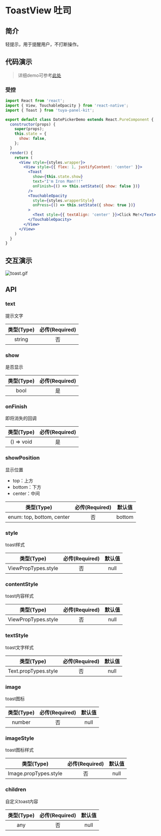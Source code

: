 # ToastView 吐司

<a name="a4d3b02a"></a>
## 简介

轻提示，用于提醒用户，不打断操作。

<a name="da441097"></a>
## 代码演示

> 详细demo可参考[此处](https://github.com/tuya/tuya-panel-kit/tree/master/example/src/scenes)

<a name="dcabaf73"></a>
### 受控

```jsx
import React from 'react';
import { View, TouchableOpacity } from 'react-native';
import { Toast } from 'tuya-panel-kit';

export default class DatePickerDemo extends React.PureComponent {
  constructor(props) {
    super(props);
    this.state = {
      show: false,
    };
  }
  render() {
    return (
      <View style={styles.wrapper}>
        <View style={{ flex: 1, justifyContent: 'center' }}>
          <Toast
            show={this.state.show}
            text="I'm Iron Man!!!"
            onFinish={() => this.setState({ show: false })}
          />
          <TouchableOpacity
            style={styles.wrapperStyle}
            onPress={() => this.setState({ show: true })}
          >
            <Text style={{ textAlign: 'center' }}>Click Me!</Text>
          </TouchableOpacity>
        </View>
      </View>
    )
  }
}
```

## 交互演示

![toast.gif](https://airtake-public-data.oss-cn-hangzhou.aliyuncs.com/fe-static/tuya-docs/a5199e04-84d2-4fb6-8ce0-0713b0116774.gif)<br />

<a name="API"></a>
## API

<a name="text"></a>
### text

提示文字


| 类型(Type) | 必传(Required) |
| :---: | :---: |
| string | 否 |



<a name="show"></a>
### show

是否显示


| 类型(Type) | 必传(Required) |
| :---: | :---: |
| bool | 是 |



<a name="onFinish"></a>
### onFinish

即将消失的回调


| 类型(Type) | 必传(Required) |
| :---: | :---: |
| () => void | 是 |



<a name="showPosition"></a>
### showPosition

显示位置

- top：上方
- bottom：下方
- center：中间

| 类型(Type) | 必传(Required) | 默认值 |
| :---: | :---: | :---: |
| enum: top, bottom, center | 否 | bottom |

<a name="nTLMr"></a>
### style

toast样式

| 类型(Type) | 必传(Required) | 默认值 |
| :---: | :---: | :---: |
| ViewPropTypes.style | 否 | null |

<a name="SymoK"></a>
### contentStyle

toast内容样式

| 类型(Type) | 必传(Required) | 默认值 |
| :---: | :---: | :---: |
| ViewPropTypes.style | 否 | null |


<a name="3HYsu"></a>
### textStyle

toast文字样式

| 类型(Type) | 必传(Required) | 默认值 |
| :---: | :---: | :---: |
| Text.propTypes.style | 否 | null |

<a name="iQe0t"></a>
### image

toast图标

| 类型(Type) | 必传(Required) | 默认值 |
| :---: | :---: | :---: |
| number | 否 | null |

<a name="r5yLY"></a>
### imageStyle

toast图标样式

| 类型(Type) | 必传(Required) | 默认值 |
| :---: | :---: | :---: |
| Image.propTypes.style | 否 | null |


<a name="KjcOP"></a>
### children

自定义toast内容

| 类型(Type) | 必传(Required) | 默认值 |
| :---: | :---: | :---: |
| any | 否 | null |
